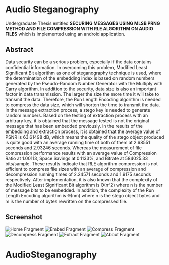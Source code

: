 # Audio Steganography

Undergraduate Thesis entitled **SECURING MESSAGES USING MLSB PRNG METHOD AND FILE COMPRESSION WITH RLE ALGORITHM ON AUDIO FILES** which is implemented using an android application.

## Abstract

Data security can be a serious problem, especially if the data contains confidential information. In overcoming this problem, Modified Least Significant Bit algorithm as one of steganography technique is used, where the determination of the embedding index is based on random numbers generated by the Pseudo-Random Number Generator with the Multiply with Carry algorithm. In addition to the security, data size is also an important factor in data transmission. The larger the size the more time it will take to transmit the data. Therefore, the Run Length Encoding algorithm is needed to compress the data size, which will shorten the time to transmit the data. In the message extraction process, a stego key is needed to generate random numbers. Based on the testing of extraction process with an arbitrary key, it is obtained that the message tested is not the original message that has been embedded previously. In the results of the embedding and extraction process, it is obtained that the average value of PSNR is 63.61498 dB, which means the quality of the stego object produced is quite good with an average running time of both of them at 2.68551 seconds and 2.93246 seconds. Whereas the measurement of file compression performance results with an average value of Compression Ratio at 1.00113, Space Savings at 0.1133%, and Bitrate at 584025.33 bits/sample. These results indicate that RLE algorithm compression is not efficient to compress file sizes with an average of compression and decompression running times of 2.24571 seconds and 1.9175 seconds respectively. After implementation, it is also known that the complexity of the Modified Least Significant Bit algorithm is Θ(n^2) where n is the number of message bits to be embedded. In addition, the complexity of the Run Length Encoding algorithm is Θ(nm) where n is the stego object bytes and m is the number of bytes rewritten on the compressed file.

## Screenshot

![Home Fragment](screenshot/home-fragment.jpg)
![Embed Fragment](screenshot/embed-fragment.jpg)
![Compress Fragment](screenshot/compress-fragment.jpg)
![Decompress Fragment](screenshot/decompress-fragment.jpg)
![Extract Fragment](screenshot/extract-fragment.jpg)
![About Fragment](screenshot/about-fragment.jpg)
# AudioSteganography
